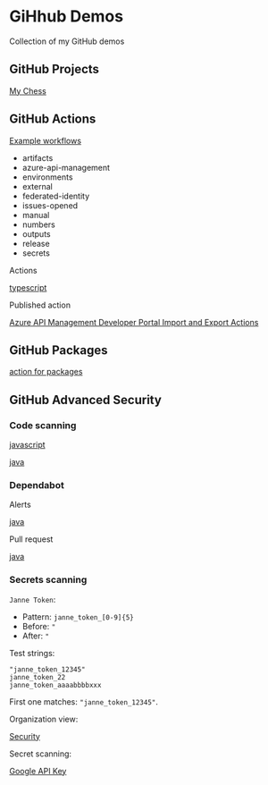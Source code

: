# GiHhub Demos

Collection of my GitHub demos

## GitHub Projects

[My Chess](https://github.com/users/JanneMattila/projects/5/views/1)

## GitHub Actions

[Example workflows](https://github.com/JanneMattila/github-actions-demos/tree/main/.github/workflows)

- artifacts
- azure-api-management
- environments
- external
- federated-identity
- issues-opened
- manual
- numbers
- outputs
- release
- secrets

Actions

[typescript](https://github.com/JanneMattila/typescript-action-demo)

Published action

[Azure API Management Developer Portal Import and Export Actions](https://github.com/JanneMattila/azure-api-management-developer-portal-action)

## GitHub Packages

[action for packages](https://github.com/JanneMattila/github-actions-for-packages)

## GitHub Advanced Security

### Code scanning

[javascript](https://github.com/JanneMattila/code-scanning-javascript-demo/security/code-scanning)

[java](https://github.com/jannemattilaorgdemo/advanced-security-java-webgoat/security/code-scanning)

### Dependabot

Alerts

[java](https://github.com/jannemattilaorgdemo/advanced-security-java-webgoat/security/dependabot)

Pull request

[java](https://github.com/jannemattilaorgdemo/advanced-security-java-webgoat/pulls)

### Secrets scanning

`Janne Token`: 

- Pattern: `janne_token_[0-9]{5}`
- Before: `"`
- After: `"`

Test strings:

```
"janne_token_12345"
janne_token_22
janne_token_aaaabbbbxxx
```

First one matches: `"janne_token_12345"`.

Organization view:

[Security](https://github.com/orgs/jannemattilaorgdemo/security)

Secret scanning:

[Google API Key](https://github.com/jannemattilaorgdemo/openhack-devops-nov-2021/security/secret-scanning/1)

